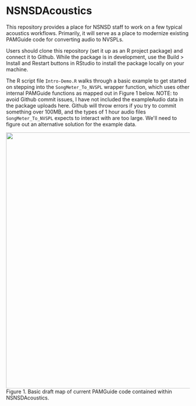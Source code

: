 # NSNSDAcoustics

This repository provides a place for NSNSD staff to work on a few typical acoustics workflows. Primarily, it will serve as a place to modernize existing PAMGuide code for converting audio to NVSPLs.

Users should clone this repository (set it up as an R project package) and connect it to Github. While the package is in development, use the Build > Install and Restart buttons in RStudio to install the package locally on your machine.

The R script file `Intro-Demo.R` walks through a basic example to get started on stepping into the `SongMeter_To_NVSPL` wrapper function, which uses other internal PAMGuide functions as mapped out in Figure 1 below. NOTE: to avoid Github commit issues, I have not included the exampleAudio data in the package uploads here. Github will throw errors if you try to commit something over 100MB, and the types of 1 hour audio files `SongMeter_To_NVSPL` expects to interact with are too large. We'll need to figure out an alternative solution for the example data. 

<img src=https://raw.githubusercontent.com/nationalparkservice/NSNSDAcoustics/main/PAMGuide-map.drawio.png width=700><br> Figure 1. Basic draft map of current PAMGuide code contained within NSNSDAcoustics.
